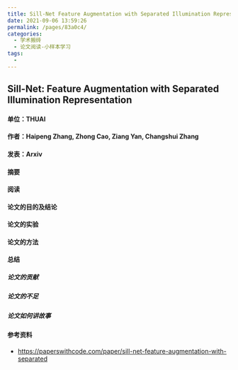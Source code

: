```yaml
---
title: Sill-Net Feature Augmentation with Separated Illumination Representation
date: 2021-09-06 13:59:26
permalink: /pages/83a0c4/
categories:
  - 学术搬砖
  - 论文阅读-小样本学习
tags:
  - 
---
```

## Sill-Net: Feature Augmentation with Separated Illumination Representation

#### 单位：THUAI

#### 作者：Haipeng Zhang, Zhong Cao, Ziang Yan, Changshui Zhang

#### 发表：Arxiv

#### 摘要



#### 阅读

#### 论文的目的及结论



#### 论文的实验



#### 论文的方法



#### 总结

##### 论文的贡献



##### 论文的不足

##### 论文如何讲故事

#### 参考资料

- https://paperswithcode.com/paper/sill-net-feature-augmentation-with-separated